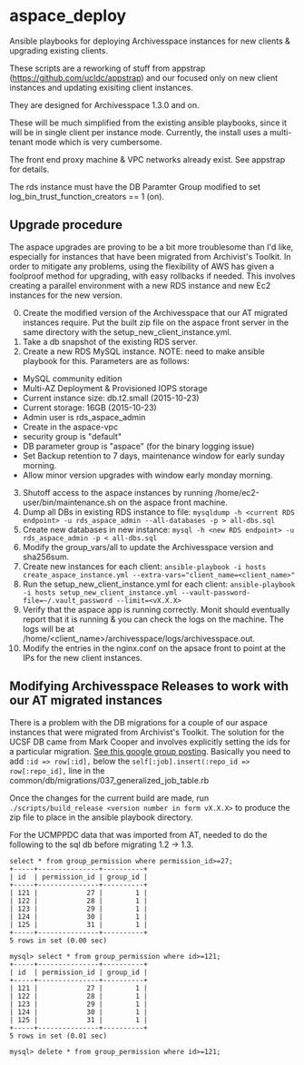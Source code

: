 # aspace_deploy
Ansible playbooks for deploying Archivesspace instances for new clients &amp; upgrading existing clients.

These scripts are a reworking of stuff from appstrap (https://github.com/ucldc/appstrap) and our focused only on new client instances and updating exisiting client instances.

They are designed for Archivesspace 1.3.0 and on.

These will be much simplified from the existing ansible playbooks, since it will be in single client per instance mode. Currently, the install uses a multi-tenant mode which is very cumbersome.

The front end proxy machine & VPC networks already exist. See appstrap for details.

The rds instance must have the DB Paramter Group modified to set log_bin_trust_function_creators == 1 (on).

## Upgrade procedure

The aspace upgrades are proving to be a bit more troublesome than I'd like,
especially for instances that have been migrated from Archivist's Toolkit. In
order to mitigate any problems, using the flexibility of AWS has given a
foolproof method for upgrading, with easy rollbacks if needed.
This involves creating a parallel environment with a new RDS instance and new
Ec2 instances for the new version.

0. Create the modified version of the Archivesspace that our AT migrated
   instances require. Put the built zip file on the aspace front server in the
   same directory with the setup_new_client_instance.yml.
1. Take a db snapshot of the existing RDS server.
2. Create a new RDS MySQL instance. NOTE: need to make ansible playbook for
   this. Parameters are as follows:
  * MySQL community edition
  * Multi-AZ Deployment & Provisioned IOPS storage
  * Current instance size: db.t2.small (2015-10-23)
  * Current storage: 16GB (2015-10-23)
  * Admin user is rds_aspace_admin
  * Create in the aspace-vpc
  * security group is "default"
  * DB parameter group is "aspace" (for the binary logging issue)
  * Set Backup retention to 7 days, maintenance window for early sunday morning.
  * Allow minor version upgrades with window early monday morning.
3. Shutoff access to the aspace instances by running
   /home/ec2-user/bin/maintenance.sh on the aspace front machine.
4. Dump all DBs in existing RDS instance to file:
   `mysqldump -h <current RDS endpoint> -u rds_aspace_admin --all-databases -p >
   all-dbs.sql`
5. Create new databases in new instance:
   `mysql -h <new RDS endpoint> -u rds_aspace_admin -p < all-dbs.sql`
6.  Modify the group_vars/all to update the Archivesspace version and sha256sum.
7. Create new instances for each client:
   `ansible-playbook -i hosts create_aspace_instance.yml --extra-vars="client_name=<client_name>"`
8. Run the setup_new_client_instance.yml for each client:
   `ansible-playbook -i hosts setup_new_client_instance.yml --vault-password-file=~/.vault_password --limit=<vX.X.X>`
9. Verify that the aspace app is running correctly. Monit should eventually
   report that it is running & you can check the logs on the machine. The logs
   will be at /home/&lt;client_name&gt;/archivesspace/logs/archivesspace.out.
10. Modify the entries in the nginx.conf on the apsace front to point at the IPs
    for the new client instances.

## Modifying Archivesspace Releases to work with our AT migrated instances
There is a problem with the DB migrations for a couple of our aspace instances
that were migrated from Archivist's Toolkit.
The solution for the UCSF DB came from Mark Cooper and involves explicitly setting the ids for a particular migration. [See this google group posting](https://groups.google.com/forum/#!topic/archivesspace/olsmrF2smNg).
Basically you need to add `:id => row[:id],` below the `self[:job].insert(:repo_id => row[:repo_id],` line in the common/db/migrations/037_generalized_job_table.rb

Once the changes for the current build are made, run `./scripts/build_release <version number in form vX.X.X>` to produce the zip file to place in the ansible playbook directory.

For the UCMPPDC data that was imported from AT, needed to do the following to
the sql db before migrating 1.2 -> 1.3.

    select * from group_permission where permission_id>=27;
    +-----+---------------+----------+
    | id  | permission_id | group_id |
    +-----+---------------+----------+
    | 121 |            27 |        1 |
    | 122 |            28 |        1 |
    | 123 |            29 |        1 |
    | 124 |            30 |        1 |
    | 125 |            31 |        1 |
    +-----+---------------+----------+
    5 rows in set (0.00 sec)
    
    mysql> select * from group_permission where id>=121;
    +-----+---------------+----------+
    | id  | permission_id | group_id |
    +-----+---------------+----------+
    | 121 |            27 |        1 |
    | 122 |            28 |        1 |
    | 123 |            29 |        1 |
    | 124 |            30 |        1 |
    | 125 |            31 |        1 |
    +-----+---------------+----------+
    5 rows in set (0.01 sec)
    
    mysql> delete * from group_permission where id>=121;
